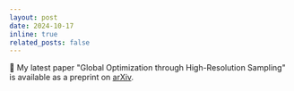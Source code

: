 ```yaml
---
layout: post
date: 2024-10-17
inline: true
related_posts: false
---
```


📝 My latest paper "Global Optimization through High-Resolution Sampling" is available as a preprint
on [arXiv](https://arxiv.org/abs/2410.13737).
